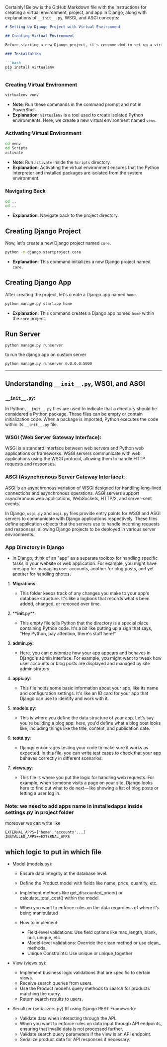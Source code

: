 Certainly! Below is the GitHub Markdown file with the instructions for creating a virtual environment, project, and app in Django, along with explanations of `__init__.py`, WSGI, and ASGI concepts:

````markdown
# Setting Up Django Project with Virtual Environment

## Creating Virtual Environment

Before starting a new Django project, it's recommended to set up a virtual environment to isolate project dependencies.

### Installation

```bash
pip install virtualenv
```
````

### Creating Virtual Environment

```bash
virtualenv venv
```

- **Note**: Run these commands in the command prompt and not in PowerShell.
- **Explanation**: `virtualenv` is a tool used to create isolated Python environments. Here, we create a new virtual environment named `venv`.

### Activating Virtual Environment

```bash
cd venv
cd Scripts
activate
```

- **Note**: Run `activate` inside the `Scripts` directory.
- **Explanation**: Activating the virtual environment ensures that the Python interpreter and installed packages are isolated from the system environment.

### Navigating Back

```bash
cd ..
cd ..
```

- **Explanation**: Navigate back to the project directory.

## Creating Django Project

Now, let's create a new Django project named `core`.

```bash
python -m django startproject core
```

- **Explanation**: This command initializes a new Django project named `core`.

## Creating Django App

After creating the project, let's create a Django app named `home`.

```bash
python manage.py startapp home
```

- **Explanation**: This command creates a Django app named `home` within the `core` project.

## Run Server

```
python manage.py runserver
```

to run the django app on custom server

```
python manage.py runserver 0.0.0.0:5000
```

---

## Understanding `__init__.py`, WSGI, and ASGI

### `__init__.py`:

In Python, `__init__.py` files are used to indicate that a directory should be considered a Python package. These files can be empty or contain initialization code. When a package is imported, Python executes the code within its `__init__.py` file.

### WSGI (Web Server Gateway Interface):

WSGI is a standard interface between web servers and Python web applications or frameworks. WSGI servers communicate with web applications using the WSGI protocol, allowing them to handle HTTP requests and responses.

### ASGI (Asynchronous Server Gateway Interface):

ASGI is an asynchronous variation of WSGI designed for handling long-lived connections and asynchronous operations. ASGI servers support asynchronous web applications, WebSockets, HTTP/2, and server-sent events.

In Django, `wsgi.py` and `asgi.py` files provide entry points for WSGI and ASGI servers to communicate with Django applications respectively. These files define application objects that the servers use to handle incoming requests and responses, allowing Django projects to be deployed in various server environments.

### App Directory in Django

- In Django, think of an "app" as a separate toolbox for handling specific tasks in your website or web application. For example, you might have one app for managing user accounts, another for blog posts, and yet another for handling photos.

1. **Migrations**:

   - This folder keeps track of any changes you make to your app's database structure. It's like a logbook that records what's been added, changed, or removed over time.

2. \***\*init**.py\*\*:

   - This empty file tells Python that the directory is a special place containing Python code. It's a bit like putting up a sign that says, "Hey Python, pay attention, there's stuff here!"

3. **admin.py**:

   - Here, you can customize how your app appears and behaves in Django's admin interface. For example, you might want to tweak how user accounts or blog posts are displayed and managed by site administrators.

4. **apps.py**:

   - This file holds some basic information about your app, like its name and configuration settings. It's like an ID card for your app that Django can use to identify and work with it.

5. **models.py**:

   - This is where you define the data structure of your app. Let's say you're building a blog app; here, you'd define what a blog post looks like, including things like the title, content, and publication date.

6. **tests.py**:

   - Django encourages testing your code to make sure it works as expected. In this file, you can write test cases to check that your app behaves correctly in different scenarios.

7. **views.py**:
   - This file is where you put the logic for handling web requests. For example, when someone visits a page on your site, Django looks here to find out what to do next—like showing a list of blog posts or letting a user log in.

### Note: we need to add apps name in installedapps inside settings.py in project folder

moreover we can write like

```
EXTERNAL_APPS=['home','accounts'...]
INSTALLED_APPS+=EXTERNAL_APPS
```

## which logic to put in which file

- Model (models.py):

  - Ensure data integrity at the database level.
  - Define the Product model with fields like name, price, quantity, etc.
  - Implement methods like get_discounted_price() or calculate_total_cost() within the model.
  - When you want to enforce rules on the data regardless of where it's being manipulated

  - How to implement:

    - Field-level validations: Use field options like max_length, blank, null, unique, etc.
    - Model-level validations: Override the clean method or use clean\_<fieldname> methods.
    - Unique Constraints: Use unique or unique_together

- View (views.py):

  - Implement business logic validations that are specific to certain views.
  - Receive search queries from users.
  - Use the Product model's query methods to search for products matching the query.
  - Return search results to users.

- Serializer (serializers.py) (If using Django REST Framework):

  - Validate data when interacting through the API.
  - When you want to enforce rules on data input through API endpoints, ensuring that invalid data is not processed further.
  - Validate search query parameters if the view is an API endpoint.
  - Serialize product data for API responses if necessary.
